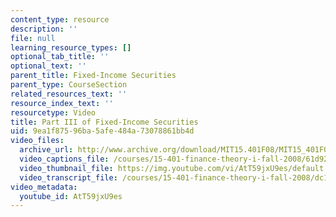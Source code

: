 ```yaml
---
content_type: resource
description: ''
file: null
learning_resource_types: []
optional_tab_title: ''
optional_text: ''
parent_title: Fixed-Income Securities
parent_type: CourseSection
related_resources_text: ''
resource_index_text: ''
resourcetype: Video
title: Part III of Fixed-Income Securities
uid: 9ea1f875-96ba-5afe-484a-73078861bb4d
video_files:
  archive_url: http://www.archive.org/download/MIT15.401F08/MIT15_401F08_ses06_300k.mp4
  video_captions_file: /courses/15-401-finance-theory-i-fall-2008/61d92f4dd32d59dd99786632cee4d06c_AtT59jxU9es.vtt
  video_thumbnail_file: https://img.youtube.com/vi/AtT59jxU9es/default.jpg
  video_transcript_file: /courses/15-401-finance-theory-i-fall-2008/dc128a5420bd20c0a7fef5679e048025_AtT59jxU9es.pdf
video_metadata:
  youtube_id: AtT59jxU9es
---
```

